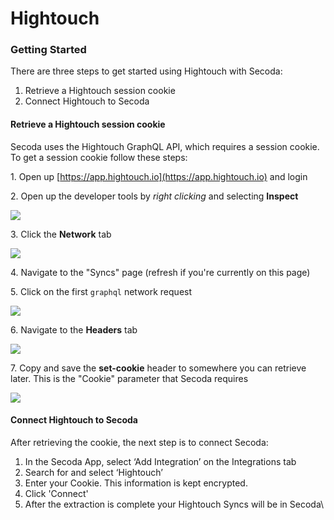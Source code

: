 # Hightouch

### **Getting Started** <a href="#h_e879633d9f" id="h_e879633d9f"></a>

There are three steps to get started using Hightouch with Secoda:

1. Retrieve a Hightouch session cookie
2. Connect Hightouch to Secoda

#### Retrieve a Hightouch session cookie <a href="#h_088224f7c9" id="h_088224f7c9"></a>

Secoda uses the Hightouch GraphQL API, which requires a session cookie. To get a session cookie follow these steps:

1\. Open up [https://app.hightouch.io](https://app.hightouch.io) and login

2\. Open up the developer tools by _right clicking_ and selecting **Inspect**

![](https://downloads.intercomcdn.com/i/o/446146255/56f44332f61ede10942b19e3/image.png)

3\. Click the **Network** tab

![](https://downloads.intercomcdn.com/i/o/446146891/30626a8d04b80620740149ce/image.png)

4\. Navigate to the "Syncs" page (refresh if you're currently on this page)

5\. Click on the first `graphql` network request

![](https://downloads.intercomcdn.com/i/o/446148444/54b2830bff8c65639f302730/image.png)

6\. Navigate to the **Headers** tab

![](https://downloads.intercomcdn.com/i/o/446148662/66635763842871aab522600e/image.png)

7\. Copy and save the **set-cookie** header to somewhere you can retrieve later. This is the "Cookie" parameter that Secoda requires

![](https://downloads.intercomcdn.com/i/o/446148976/78fdf9b19fef88249553d0f6/image.png)

#### **Connect Hightouch to Secoda** <a href="#h_276d2819e7" id="h_276d2819e7"></a>

After retrieving the cookie, the next step is to connect Secoda:

1. In the Secoda App, select ‘Add Integration’ on the Integrations tab
2. Search for and select ‘Hightouch’
3. Enter your Cookie. This information is kept encrypted.
4. Click 'Connect'
5. After the extraction is complete your Hightouch Syncs will be in Secoda\

